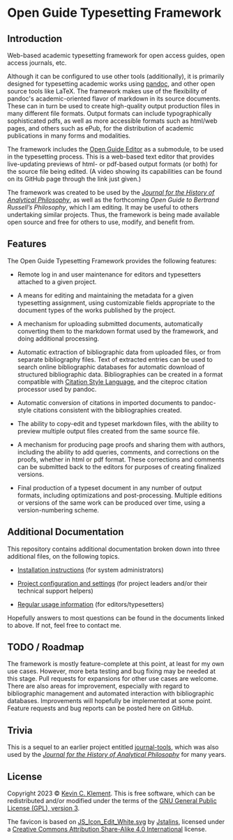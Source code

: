# Open Guide Typesetting Framework

## Introduction

Web-based academic typesetting framework for open access guides, open access journals, etc.

Although it can be configured to use other tools (additionally), it is primarily designed for typesetting academic works using [pandoc](https://pandoc.org/), and other open source tools like LaTeX.
The framework makes use of the flexibility of pandoc's academic-oriented flavor of markdown in its source documents.
These can in turn be used to create high-quality output production files in many different file formats.
Output formats can include typographically sophisticated pdfs, as well as more accessible formats such as html/web pages, and others such as ePub, for the distribution of academic publications in many forms and modalities.

The framework includes the [Open Guide Editor](https://github.com/frabjous/open-guide-editor) as a submodule, to be used in the typesetting process.
This is a web-based text editor that provides live-updating previews of html- or pdf-based output formats (or both) for the source file being edited.
(A video showing its capabilities can be found on its GitHub page through the link just given.)

The framework was created to be used by the [*Journal for the History of Analytical Philosophy*](https://jhaponline.org), as well as the forthcoming *Open Guide to Bertrand Russell’s Philosophy*, which I am editing.
It may be useful to others undertaking similar projects.
Thus, the framework is being made available open source and free for others to use, modify, and benefit from.

## Features

The Open Guide Typesetting Framework provides the following features:

* Remote log in and user maintenance for editors and typesetters attached to a given project.

* A means for editing and maintaining the metadata for a given typesetting assignment, using customizable fields appropriate to the document types of the works published by the project.

* A mechanism for uploading submitted documents, automatically converting them to the markdown format used by the framework, and doing additional processing.

* Automatic extraction of bibliographic data from uploaded files, or from separate bibliography files. Text of extracted entries can be used to search online bibliographic databases for automatic download of structured bibliographic data. Bibliographies can be created in a format compatible with [Citation Style Language](https://citationstyles.org/), and the citeproc citation processor used by pandoc.

* Automatic conversion of citations in imported documents to pandoc-style citations consistent with the bibliographies created.

* The ability to copy-edit and typeset markdown files, with the ability to preview multiple output files created from the same source file.

* A mechanism for producing page proofs and sharing them with authors, including the ability to add queries, comments, and corrections on the proofs, whether in html or pdf format. These corrections and comments can be submitted back to the editors for purposes of creating finalized versions.

* Final production of a typeset document in any number of output formats, including optimizations and post-processing. Multiple editions or versions of the same work can be produced over time, using a version-numbering scheme.

## Additional Documentation

This repository contains additional documentation broken down into three additional files, on the following topics.

* [Installation instructions](https://github.com/frabjous/open-guide-typesetting-framework/blob/main/doc/installation.md) (for system administrators)

* [Project configuration and settings](https://github.com/frabjous/open-guide-typesetting-framework/blob/main/doc/configuration.md) (for project leaders and/or their technical support helpers)

* [Regular usage information](https://github.com/frabjous/open-guide-typesetting-framework/blob/main/doc/usage.md) (for editors/typesetters)

Hopefully answers to most questions can be found in the documents linked to above. If not, feel free to contact me.

## TODO / Roadmap

The framework is mostly feature-complete at this point, at least for my own use cases.
However, more beta testing and bug fixing may be needed at this stage.
Pull requests for expansions for other use cases are welcome.
There are also areas for improvement, especially with regard to bibliographic management and automated interaction with bibliographic databases.
Improvements will hopefully be implemented at some point.
Feature requests and bug reports can be posted here on GitHub.

## Trivia

This is a sequel to an earlier project entitled [journal-tools](https://bitbucket.org/frabjous/journal-tools), which was also used by the [*Journal for the History of Analytical Philosophy*](https://jhaponline.org) for many years.

## License

Copyright 2023 © [Kevin C. Klement](https://people.umass.edu/klement). This is free software, which can be redistributed and/or modified under the terms of the [GNU General Public License (GPL), version 3](https://www.gnu.org/licenses/gpl.html).

The favicon is based on [JS_Icon_Edit_White.svg](https://commons.wikimedia.org/wiki/File:JS_Icon_Edit_White.svg) by [Jstalins](https://commons.wikimedia.org/wiki/User:Stalinsunnykvj), licensed under a [Creative Commons Attribution Share-Alike 4.0 International](https://creativecommons.org/licenses/by-sa/4.0/deed.en) license.
